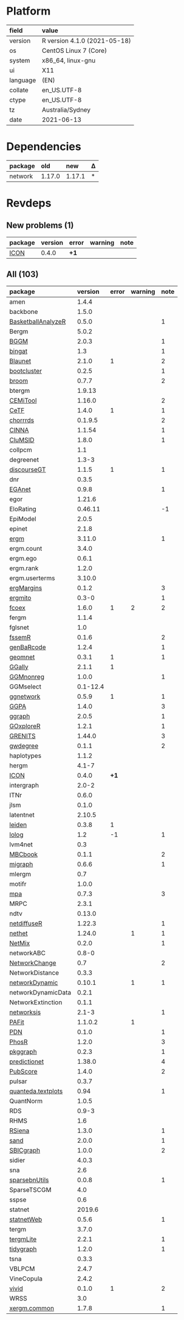 # Platform

|field    |value                        |
|:--------|:----------------------------|
|version  |R version 4.1.0 (2021-05-18) |
|os       |CentOS Linux 7 (Core)        |
|system   |x86_64, linux-gnu            |
|ui       |X11                          |
|language |(EN)                         |
|collate  |en_US.UTF-8                  |
|ctype    |en_US.UTF-8                  |
|tz       |Australia/Sydney             |
|date     |2021-06-13                   |

# Dependencies

|package |old    |new    |Δ  |
|:-------|:------|:------|:--|
|network |1.17.0 |1.17.1 |*  |

# Revdeps

## New problems (1)

|package                  |version |error  |warning |note |
|:------------------------|:-------|:------|:-------|:----|
|[ICON](problems.md#icon) |0.4.0   |__+1__ |        |     |

## All (103)

|package                                              |version  |error  |warning |note |
|:----------------------------------------------------|:--------|:------|:-------|:----|
|amen                                                 |1.4.4    |       |        |     |
|backbone                                             |1.5.0    |       |        |     |
|[BasketballAnalyzeR](problems.md#basketballanalyzer) |0.5.0    |       |        |1    |
|Bergm                                                |5.0.2    |       |        |     |
|[BGGM](problems.md#bggm)                             |2.0.3    |       |        |1    |
|[bingat](problems.md#bingat)                         |1.3      |       |        |1    |
|[Blaunet](problems.md#blaunet)                       |2.1.0    |1      |        |2    |
|[bootcluster](problems.md#bootcluster)               |0.2.5    |       |        |1    |
|[broom](problems.md#broom)                           |0.7.7    |       |        |2    |
|btergm                                               |1.9.13   |       |        |     |
|[CEMiTool](problems.md#cemitool)                     |1.16.0   |       |        |2    |
|[CeTF](problems.md#cetf)                             |1.4.0    |1      |        |1    |
|[chorrrds](problems.md#chorrrds)                     |0.1.9.5  |       |        |2    |
|[CINNA](problems.md#cinna)                           |1.1.54   |       |        |1    |
|[CluMSID](problems.md#clumsid)                       |1.8.0    |       |        |1    |
|collpcm                                              |1.1      |       |        |     |
|degreenet                                            |1.3-3    |       |        |     |
|[discourseGT](problems.md#discoursegt)               |1.1.5    |1      |        |1    |
|dnr                                                  |0.3.5    |       |        |     |
|[EGAnet](problems.md#eganet)                         |0.9.8    |       |        |1    |
|egor                                                 |1.21.6   |       |        |     |
|EloRating                                            |0.46.11  |       |        |-1   |
|EpiModel                                             |2.0.5    |       |        |     |
|epinet                                               |2.1.8    |       |        |     |
|[ergm](problems.md#ergm)                             |3.11.0   |       |        |1    |
|ergm.count                                           |3.4.0    |       |        |     |
|ergm.ego                                             |0.6.1    |       |        |     |
|ergm.rank                                            |1.2.0    |       |        |     |
|ergm.userterms                                       |3.10.0   |       |        |     |
|[ergMargins](problems.md#ergmargins)                 |0.1.2    |       |        |3    |
|[ergmito](problems.md#ergmito)                       |0.3-0    |       |        |1    |
|[fcoex](problems.md#fcoex)                           |1.6.0    |1      |2       |2    |
|fergm                                                |1.1.4    |       |        |     |
|fglsnet                                              |1.0      |       |        |     |
|[fssemR](problems.md#fssemr)                         |0.1.6    |       |        |2    |
|[genBaRcode](problems.md#genbarcode)                 |1.2.4    |       |        |1    |
|[geomnet](problems.md#geomnet)                       |0.3.1    |1      |        |1    |
|[GGally](problems.md#ggally)                         |2.1.1    |1      |        |     |
|[GGMnonreg](problems.md#ggmnonreg)                   |1.0.0    |       |        |1    |
|GGMselect                                            |0.1-12.4 |       |        |     |
|[ggnetwork](problems.md#ggnetwork)                   |0.5.9    |1      |        |1    |
|[GGPA](problems.md#ggpa)                             |1.4.0    |       |        |3    |
|[ggraph](problems.md#ggraph)                         |2.0.5    |       |        |1    |
|[GOxploreR](problems.md#goxplorer)                   |1.2.1    |       |        |1    |
|[GRENITS](problems.md#grenits)                       |1.44.0   |       |        |3    |
|[gwdegree](problems.md#gwdegree)                     |0.1.1    |       |        |2    |
|haplotypes                                           |1.1.2    |       |        |     |
|hergm                                                |4.1-7    |       |        |     |
|[ICON](problems.md#icon)                             |0.4.0    |__+1__ |        |     |
|intergraph                                           |2.0-2    |       |        |     |
|ITNr                                                 |0.6.0    |       |        |     |
|jlsm                                                 |0.1.0    |       |        |     |
|latentnet                                            |2.10.5   |       |        |     |
|[leiden](problems.md#leiden)                         |0.3.8    |1      |        |     |
|[lolog](problems.md#lolog)                           |1.2      |-1     |        |1    |
|lvm4net                                              |0.3      |       |        |     |
|[MBCbook](problems.md#mbcbook)                       |0.1.1    |       |        |2    |
|[migraph](problems.md#migraph)                       |0.6.6    |       |        |1    |
|mlergm                                               |0.7      |       |        |     |
|motifr                                               |1.0.0    |       |        |     |
|[mpa](problems.md#mpa)                               |0.7.3    |       |        |3    |
|MRPC                                                 |2.3.1    |       |        |     |
|ndtv                                                 |0.13.0   |       |        |     |
|[netdiffuseR](problems.md#netdiffuser)               |1.22.3   |       |        |1    |
|[nethet](problems.md#nethet)                         |1.24.0   |       |1       |1    |
|[NetMix](problems.md#netmix)                         |0.2.0    |       |        |1    |
|networkABC                                           |0.8-0    |       |        |     |
|[NetworkChange](problems.md#networkchange)           |0.7      |       |        |2    |
|NetworkDistance                                      |0.3.3    |       |        |     |
|[networkDynamic](problems.md#networkdynamic)         |0.10.1   |       |1       |1    |
|networkDynamicData                                   |0.2.1    |       |        |     |
|NetworkExtinction                                    |0.1.1    |       |        |     |
|[networksis](problems.md#networksis)                 |2.1-3    |       |        |1    |
|[PAFit](problems.md#pafit)                           |1.1.0.2  |       |1       |     |
|[PDN](problems.md#pdn)                               |0.1.0    |       |        |1    |
|[PhosR](problems.md#phosr)                           |1.2.0    |       |        |3    |
|[pkggraph](problems.md#pkggraph)                     |0.2.3    |       |        |1    |
|[predictionet](problems.md#predictionet)             |1.38.0   |       |        |4    |
|[PubScore](problems.md#pubscore)                     |1.4.0    |       |        |2    |
|pulsar                                               |0.3.7    |       |        |     |
|[quanteda.textplots](problems.md#quantedatextplots)  |0.94     |       |        |1    |
|QuantNorm                                            |1.0.5    |       |        |     |
|RDS                                                  |0.9-3    |       |        |     |
|RHMS                                                 |1.6      |       |        |     |
|[RSiena](problems.md#rsiena)                         |1.3.0    |       |        |1    |
|[sand](problems.md#sand)                             |2.0.0    |       |        |1    |
|[SBICgraph](problems.md#sbicgraph)                   |1.0.0    |       |        |2    |
|sidier                                               |4.0.3    |       |        |     |
|sna                                                  |2.6      |       |        |     |
|[sparsebnUtils](problems.md#sparsebnutils)           |0.0.8    |       |        |1    |
|SparseTSCGM                                          |4.0      |       |        |     |
|sspse                                                |0.6      |       |        |     |
|statnet                                              |2019.6   |       |        |     |
|[statnetWeb](problems.md#statnetweb)                 |0.5.6    |       |        |1    |
|tergm                                                |3.7.0    |       |        |     |
|[tergmLite](problems.md#tergmlite)                   |2.2.1    |       |        |1    |
|[tidygraph](problems.md#tidygraph)                   |1.2.0    |       |        |1    |
|tsna                                                 |0.3.3    |       |        |     |
|VBLPCM                                               |2.4.7    |       |        |     |
|VineCopula                                           |2.4.2    |       |        |     |
|[vivid](problems.md#vivid)                           |0.1.0    |1      |        |2    |
|WRSS                                                 |3.0      |       |        |     |
|[xergm.common](problems.md#xergmcommon)              |1.7.8    |       |        |1    |

